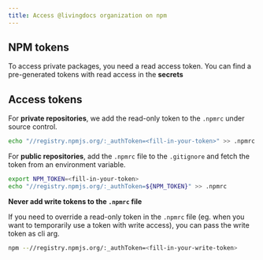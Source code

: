 ```yaml
---
title: Access @livingdocs organization on npm
---
```


## NPM tokens

To access private packages, you need a read access token. You can find a pre-generated tokens with read access in the **secrets**

## Access tokens

For **private repositories**, we add the read-only token to the `.npmrc` under source control.

```sh
echo "//registry.npmjs.org/:_authToken=<fill-in-your-token>" >> .npmrc
```

For **public repositories**, add the `.npmrc` file to the `.gitignore` and fetch the token from an environment variable.

```sh
export NPM_TOKEN=<fill-in-your-token>
echo "//registry.npmjs.org/:_authToken=${NPM_TOKEN}" >> .npmrc
```

**Never add write tokens to the `.npmrc` file**

If you need to override a read-only token in the `.npmrc` file (eg. when you want to temporarily use a token with write access), you can pass the write token as cli arg.

```sh
npm --//registry.npmjs.org/:_authToken=<fill-in-your-write-token>
```
